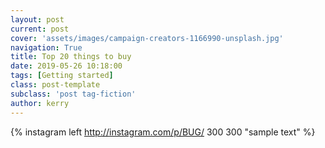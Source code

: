```yaml
---
layout: post
current: post
cover: 'assets/images/campaign-creators-1166990-unsplash.jpg'
navigation: True
title: Top 20 things to buy
date: 2019-05-26 10:18:00
tags: [Getting started]
class: post-template
subclass: 'post tag-fiction'
author: kerry
---
```





{% instagram left http://instagram.com/p/BUG/ 300 300 "sample text" %}